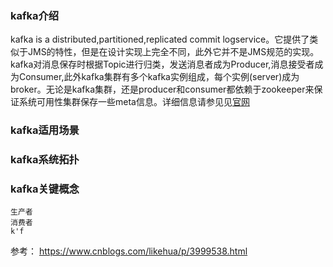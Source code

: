 ### kafka介绍

kafka is a distributed,partitioned,replicated commit logservice。它提供了类似于JMS的特性，但是在设计实现上完全不同，此外它并不是JMS规范的实现。kafka对消息保存时根据Topic进行归类，发送消息者成为Producer,消息接受者成为Consumer,此外kafka集群有多个kafka实例组成，每个实例(server)成为broker。无论是kafka集群，还是producer和consumer都依赖于zookeeper来保证系统可用性集群保存一些meta信息。详细信息请参见见[官网](http://kafka.apache.org/)
### kafka适用场景

### kafka系统拓扑

### kafka关键概念
    生产者
    消费者
    k'f


参考：
https://www.cnblogs.com/likehua/p/3999538.html